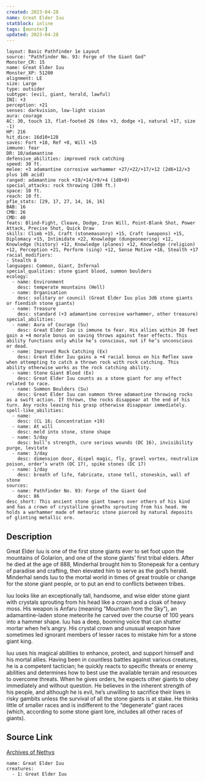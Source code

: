 ```yaml
---
created: 2023-04-28
name: Great Elder Iuu
statblock: inline
tags: [monster]
updated: 2023-04-28
---
```

```statblock
layout: Basic Pathfinder 1e Layout
source: "Pathfinder No. 93: Forge of the Giant God"
Monster_CR: 15
name: Great Elder Iuu
Monster_XP: 51200
alignment: LE
size: Large
type: outsider
subtype: (evil, giant, herald, lawful)
INI: +3
perception: +21
senses: darkvision, low-light vision
aura: courage
AC: 30, touch 13, flat-footed 26 (dex +3, dodge +1, natural +17, size -1)
HP: 216
hit_dice: 16d10+128
saves: Fort +18, Ref +8, Will +15
immune: fear
DR: 10/adamantine
defensive_abilities: improved rock catching
speed: 30 ft.
melee: +3 adamantine corrosive warhammer +27/+22/+17/+12 (2d6+12/×3 plus 1d6 acid)
ranged: adamantine rock +19/+14/+9/+4 (1d8+9)
special_attacks: rock throwing (200 ft.)
space: 10 ft.
reach: 10 ft.
pf1e_stats: [29, 17, 27, 14, 16, 16]
BAB: 16
CMB: 26
CMD: 40
feats: Blind-Fight, Cleave, Dodge, Iron Will, Point-Blank Shot, Power Attack, Precise Shot, Quick Draw
skills: Climb +15, Craft (stonemasonry) +15, Craft (weapons) +15, Diplomacy +15, Intimidate +22, Knowledge (dungeoneering) +12, Knowledge (history) +12, Knowledge (planes) +12, Knowledge (religion) +12, Perception +21, Perform (sing) +12, Sense Motive +16, Stealth +17
racial_modifiers:
- Stealth 8
languages: Common, Giant, Infernal
special_qualities: stone giant blood, summon boulders
ecology:
  - name: Environment
    desc: temperate mountains (Hell)
  - name: Organisation
    desc: solitary or council (Great Elder Iuu plus 3d6 stone giants or fiendish stone giants)
  - name: Treasure
    desc: standard (+3 adamantine corrosive warhammer, other treasure)
special_abilities:
  - name: Aura of Courage (Su)
    desc: Great Elder Iuu is immune to fear. His allies within 20 feet gain a +4 morale bonus on saving throws against fear effects. This ability functions only while he’s conscious, not if he’s unconscious or dead.
  - name: Improved Rock Catching (Ex)
    desc: Great Elder Iuu gains a +4 racial bonus on his Reflex save when attempting to catch a thrown rock with rock catching. This ability otherwise works as the rock catching ability.
  - name: Stone Giant Blood (Ex)
    desc: Great Elder Iuu counts as a stone giant for any effect related to race.
  - name: Summon Boulders (Su)
    desc: Great Elder Iuu can summon three adamantine throwing rocks as a swift action. If thrown, the rocks disappear at the end of his turn. Any rocks leaving his grasp otherwise disappear immediately.
spell-like_abilities:
  - name:
    desc: (CL 16; Concentration +19)
  - name: At will
    desc: meld into stone, stone shape
  - name: 5/day
    desc: bull’s strength, cure serious wounds (DC 16), invisibility purge, levitate
  - name: 3/day
    desc: dimension door, dispel magic, fly, gravel vortex, neutralize poison, order’s wrath (DC 17), spike stones (DC 17)
  - name: 1/day
    desc: breath of life, fabricate, stone tell, stoneskin, wall of stone
sources:
  - name: Pathfinder No. 93: Forge of the Giant God
    desc: 86
desc_short: This ancient stone giant towers over others of his kind and has a crown of crystalline growths sprouting from his head. He holds a warhammer made of meteoric stone pierced by natural deposits of glinting metallic ore.
```
## Description
Great Elder Iuu is one of the first stone giants ever to set foot upon the mountains of Golarion, and one of the stone giants’ first tribal elders. After he died at the age of 888, Minderhal brought him to Stonepeak for a century of paradise and crafting, then elevated him to serve as the god’s herald. Minderhal sends Iuu to the mortal world in times of great trouble or change for the stone giant people, or to put an end to conflicts between tribes.

Iuu looks like an exceptionally tall, handsome, and wise elder stone giant with crystals sprouting from his head like a crown and a cloak of heavy moss. His weapon is Anfaru (meaning “Mountain from the Sky”), an adamantine-laden stone meteorite he carved over the course of 100 years into a hammer shape. Iuu has a deep, booming voice that can shatter mortar when he’s angry. His crystal crown and unusual weapon have sometimes led ignorant members of lesser races to mistake him for a stone giant king.

Iuu uses his magical abilities to enhance, protect, and support himself and his mortal allies. Having been in countless battles against various creatures, he is a competent tactician; he quickly reacts to specific threats or enemy abilities and determines how to best use the available terrain and resources to overcome threats. When he gives orders, he expects other giants to obey immediately and without question. He believes in the inherent strength of his people, and although he is evil, he’s unwilling to sacrifice their lives in risky gambits unless the survival of all the stone giants is at stake. He thinks little of smaller races and is indifferent to the “degenerate” giant races (which, according to some stone giant lore, includes all other races of giants).
## Source Link
[Archives of Nethys](https://aonprd.com/MonsterDisplay.aspx?ItemName=Great%20Elder%20Iuu)
```encounter-table
name: Great Elder Iuu
creatures:
  - 1: Great Elder Iuu
```

